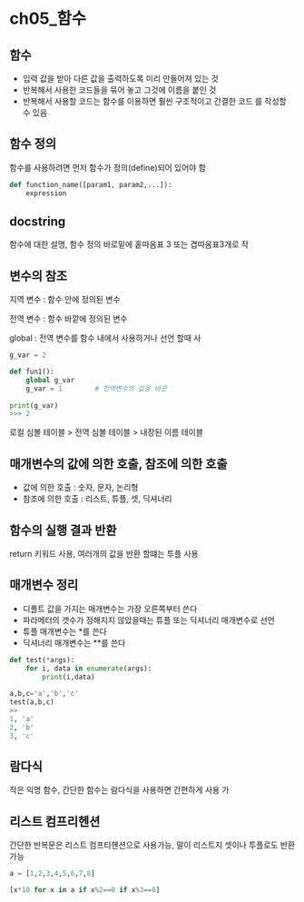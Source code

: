 # ch05\_함수

## 함수

* 입력 값을 받아 다른 값을 출력하도록 미리 만들어져 있는 것
* 반복해서 사용한 코드들을 묶어 놓고 그것에 이름을 붙인 것
* 반복해서 사용할 코드는 함수를 이용하면 훨씬 구조적이고 간결한 코드 를 작성할 수 있음

## 함수 정의

함수를 사용하려면 먼저 함수가 정의\(define\)되어 있어야 함

```python
def function_name([param1, param2,...]):
    expression
```

## docstring

함수에 대한 설명, 함수 정의 바로밑에 홑따옴표 3 또는 겹따옴표3개로 작

## 변수의 참조

지역 변수 : 함수 안에 정의된 변수

전역 변수 : 함수 바깥에 정의된 변수

global : 전역 변수를 함수 내에서 사용하거나 선언 할때 사

```python
g_var = 2

def fun1():
    global g_var  
    g_var = 1        # 전역변수의 값을 바꾼
    
print(g_var) 
>>> 2
```

로컬 심볼 테이블 &gt; 전역 심볼 테이블 &gt; 내장된 이름 테이블

## 매개변수의 값에 의한 호출, 참조에 의한 호출

* 값에 의한 호출 : 숫자, 문자, 논리형
* 참조에 의한 호출 : 리스트, 튜플, 셋, 딕셔너리

## 함수의 실행 결과 반환

return 키워드 사용, 여러개의 값을 반환 할떄는 투플 사용

## 매개변수 정리

* 디폴트 값을 가지는 매개변수는 가장  오른쪽부터 쓴다
* 파라메터의 갯수가 정해지지 않았을때는 튜플 또는 딕셔너리 매개변수로 선언
* 튜플 매개변수는 \*를 쓴다
* 딕셔너리 매개변수는 \*\*를 쓴다

```python
def test(*args):
    for i, data in enumerate(args):
        print(i,data)
    
a,b,c='a','b','c'
test(a,b,c)
>> 
1, 'a'
2, 'b'
3, 'c'
```

## 람다식 

작은 익명 함수, 간단한 함수는 람다식을 사용하면 간편하게 사용 가

## 리스트 컴프리헨션

간단한 반복문은 리스트 컴프티헨션으로 사용가능, 말이 리스트지 셋이나 투플로도 반환가능

```python
a = [1,2,3,4,5,6,7,8]

[x*10 for x in a if x%2==0 if x%3==0]

```

## 

